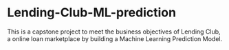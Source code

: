 # Lending-Club-ML-prediction
This is a capstone project to meet the business objectives of Lending Club, a online loan marketplace by building a Machine Learning Prediction Model.
